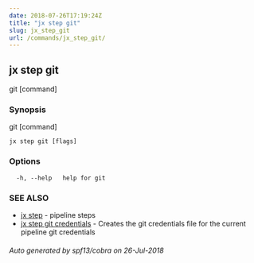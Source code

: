 ```yaml
---
date: 2018-07-26T17:19:24Z
title: "jx step git"
slug: jx_step_git
url: /commands/jx_step_git/
---
```

## jx step git

git [command]

### Synopsis

git [command]

```
jx step git [flags]
```

### Options

```
  -h, --help   help for git
```

### SEE ALSO

* [jx step](/commands/jx_step/)	 - pipeline steps
* [jx step git credentials](/commands/jx_step_git_credentials/)	 - Creates the git credentials file for the current pipeline git credentials

###### Auto generated by spf13/cobra on 26-Jul-2018
